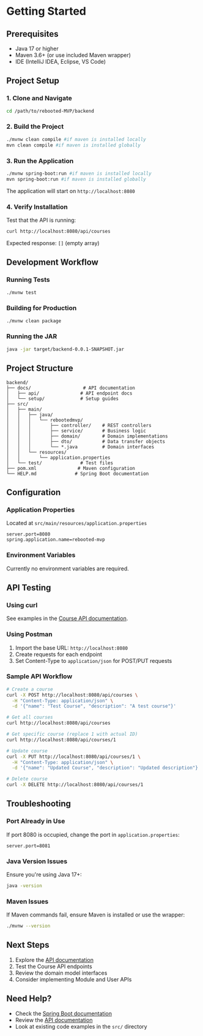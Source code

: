 # Getting Started

## Prerequisites
- Java 17 or higher
- Maven 3.6+ (or use included Maven wrapper)
- IDE (IntelliJ IDEA, Eclipse, VS Code)

## Project Setup

### 1. Clone and Navigate
```bash
cd /path/to/rebooted-MVP/backend
```

### 2. Build the Project
```bash
./mvnw clean compile #if maven is installed locally
mvn clean compile #if maven is installed globally

```

### 3. Run the Application
```bash
./mvnw spring-boot:run #if maven is installed locally
mvn spring-boot:run #if maven is installed globally
```

The application will start on `http://localhost:8080`

### 4. Verify Installation
Test that the API is running:
```bash
curl http://localhost:8080/api/courses
```

Expected response: `[]` (empty array)

## Development Workflow

### Running Tests
```bash
./mvnw test
```

### Building for Production
```bash
./mvnw clean package
```

### Running the JAR
```bash
java -jar target/backend-0.0.1-SNAPSHOT.jar
```

## Project Structure

```
backend/
├── docs/                   # API documentation
│   ├── api/               # API endpoint docs
│   └── setup/             # Setup guides
├── src/
│   ├── main/
│   │   ├── java/
│   │   │   └── rebootedmvp/
│   │   │       ├── controller/    # REST controllers
│   │   │       ├── service/       # Business logic
│   │   │       ├── domain/        # Domain implementations
│   │   │       ├── dto/           # Data transfer objects
│   │   │       └── *.java         # Domain interfaces
│   │   └── resources/
│   │       └── application.properties
│   └── test/              # Test files
├── pom.xml               # Maven configuration
└── HELP.md              # Spring Boot documentation
```

## Configuration

### Application Properties
Located at `src/main/resources/application.properties`

```properties
server.port=8080
spring.application.name=rebooted-mvp
```

### Environment Variables
Currently no environment variables are required.

## API Testing

### Using curl
See examples in the [Course API documentation](../api/courses.md).

### Using Postman
1. Import the base URL: `http://localhost:8080`
2. Create requests for each endpoint
3. Set Content-Type to `application/json` for POST/PUT requests

### Sample API Workflow
```bash
# Create a course
curl -X POST http://localhost:8080/api/courses \
  -H "Content-Type: application/json" \
  -d '{"name": "Test Course", "description": "A test course"}'

# Get all courses
curl http://localhost:8080/api/courses

# Get specific course (replace 1 with actual ID)
curl http://localhost:8080/api/courses/1

# Update course
curl -X PUT http://localhost:8080/api/courses/1 \
  -H "Content-Type: application/json" \
  -d '{"name": "Updated Course", "description": "Updated description"}'

# Delete course
curl -X DELETE http://localhost:8080/api/courses/1
```

## Troubleshooting

### Port Already in Use
If port 8080 is occupied, change the port in `application.properties`:
```properties
server.port=8081
```

### Java Version Issues
Ensure you're using Java 17+:
```bash
java -version
```

### Maven Issues
If Maven commands fail, ensure Maven is installed or use the wrapper:
```bash
./mvnw --version
```

## Next Steps
1. Explore the [API documentation](../api/README.md)
2. Test the Course API endpoints
3. Review the domain model interfaces
4. Consider implementing Module and User APIs

## Need Help?
- Check the [Spring Boot documentation](../../HELP.md)
- Review the [API documentation](../api/README.md)
- Look at existing code examples in the `src/` directory
